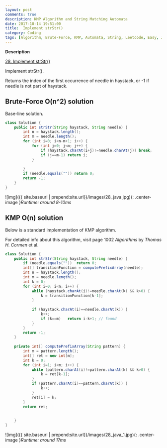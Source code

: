 ```yaml
---
layout: post
comments: true
description: KMP Algorithm and String Matching Automata
date: 2017-10-14 19:51:00
title:  Implement strStr()
category: Coding
tags: [Algorithm, Brute-Force, KMP, Automata, String, Leetcode, Easy, Java]
---
```


**Description**

[28. Implement strStr()](https://leetcode.com/problems/implement-strstr/discuss/)

Implement strStr().

Returns the index of the first occurrence of needle in haystack, or -1 if needle is not part of haystack.



## Brute-Force O(n^2) solution
Base-line solution.

```java
class Solution {
    public int strStr(String haystack, String needle) {
        int n = haystack.length();
        int m = needle.length();
        for (int i=0; i<n-m+1; i++) {
            for (int j=0; j<m; j++) {
                if (haystack.charAt(i+j)!=needle.charAt(j)) break;
                if (j==m-1) return i;
            }
            
        }
        if (needle.equals("")) return 0;
        return -1;
    }
}                    
```

![img]({{ site.baseurl | prepend:site.url}}/images/28_java.jpg){: .center-image }*Runtime: around 8-10ms*

## KMP O(n) solution
Below is a standard implementation of KMP algorithm.

For detailed info about this algorithm, visit page 1002 *Algorithms* by *Thomas H. Cormen* et al.

```java
class Solution {
    public int strStr(String haystack, String needle) {
        if (needle.equals(""))  return 0;
        int[] transitionFunction = computePrefixArray(needle);
        int n = haystack.length();
        int m = needle.length();
        int k = 0;
        for (int i=0; i<n; i++) {
            while (haystack.charAt(i)!=needle.charAt(k) && k>0) {
                k = transitionFunction[k-1];
            }
            
            if (haystack.charAt(i)==needle.charAt(k)) {
                k++;
                if (k==m)   return i-k+1; // found
            }          
        }
        return -1;
    }
    
    private int[] computePrefixArray(String pattern) {
        int m = pattern.length();
        int[] ret = new int[m];
        int k = 0;
        for (int i=1; i<m; i++) {
            while (pattern.charAt(i)!=pattern.charAt(k) && k>0) {
                k = ret[k-1];
            }
            if (pattern.charAt(i)==pattern.charAt(k)) {
                k++; 
            }
            ret[i] = k;
        }
        return ret;
        
            
    }
}
```

![img]({{ site.baseurl | prepend:site.url}}/images/28_java_1.jpg){: .center-image }*Runtime: around 17ms*